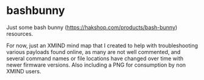 # bashbunny
Just some bash bunny (https://hakshop.com/products/bash-bunny) resources.

For now, just an XMIND mind map that I created to help with troubleshooting various payloads found online, as many are not well commented, and several command names or file locations have changed over time with newer firmware versions.  Also including a PNG for consumption by non XMIND users.
